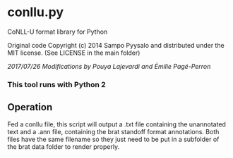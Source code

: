 conllu.py
=========
CoNLL-U format library for Python

Original code Copyright (c) 2014 Sampo Pyysalo and distributed under the MIT license. (See LICENSE in the main folder)

*2017/07/26 Modifications by Pouya Lajevardi and Émilie Pagé-Perron*


### This tool runs with Python 2

## Operation
Fed a conllu file, this script will output a .txt file containing the unannotated text and a .ann file, containing the brat standoff format annotations. Both files have the same filename so they just need to be put in a subfolder of the brat data folder to render properly.
